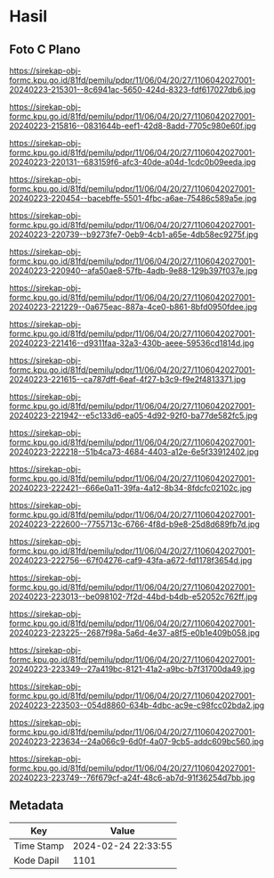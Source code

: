 # Hasil

## Foto C Plano

https://sirekap-obj-formc.kpu.go.id/81fd/pemilu/pdpr/11/06/04/20/27/1106042027001-20240223-215301--8c6941ac-5650-424d-8323-fdf617027db6.jpg

https://sirekap-obj-formc.kpu.go.id/81fd/pemilu/pdpr/11/06/04/20/27/1106042027001-20240223-215816--0831644b-eef1-42d8-8add-7705c980e60f.jpg

https://sirekap-obj-formc.kpu.go.id/81fd/pemilu/pdpr/11/06/04/20/27/1106042027001-20240223-220131--683159f6-afc3-40de-a04d-1cdc0b09eeda.jpg

https://sirekap-obj-formc.kpu.go.id/81fd/pemilu/pdpr/11/06/04/20/27/1106042027001-20240223-220454--bacebffe-5501-4fbc-a6ae-75486c589a5e.jpg

https://sirekap-obj-formc.kpu.go.id/81fd/pemilu/pdpr/11/06/04/20/27/1106042027001-20240223-220739--b9273fe7-0eb9-4cb1-a65e-4db58ec9275f.jpg

https://sirekap-obj-formc.kpu.go.id/81fd/pemilu/pdpr/11/06/04/20/27/1106042027001-20240223-220940--afa50ae8-57fb-4adb-9e88-129b397f037e.jpg

https://sirekap-obj-formc.kpu.go.id/81fd/pemilu/pdpr/11/06/04/20/27/1106042027001-20240223-221229--0a675eac-887a-4ce0-b861-8bfd0950fdee.jpg

https://sirekap-obj-formc.kpu.go.id/81fd/pemilu/pdpr/11/06/04/20/27/1106042027001-20240223-221416--d9311faa-32a3-430b-aeee-59536cd1814d.jpg

https://sirekap-obj-formc.kpu.go.id/81fd/pemilu/pdpr/11/06/04/20/27/1106042027001-20240223-221615--ca787dff-6eaf-4f27-b3c9-f9e2f4813371.jpg

https://sirekap-obj-formc.kpu.go.id/81fd/pemilu/pdpr/11/06/04/20/27/1106042027001-20240223-221942--e5c133d6-ea05-4d92-92f0-ba77de582fc5.jpg

https://sirekap-obj-formc.kpu.go.id/81fd/pemilu/pdpr/11/06/04/20/27/1106042027001-20240223-222218--51b4ca73-4684-4403-a12e-6e5f33912402.jpg

https://sirekap-obj-formc.kpu.go.id/81fd/pemilu/pdpr/11/06/04/20/27/1106042027001-20240223-222421--666e0a11-39fa-4a12-8b34-8fdcfc02102c.jpg

https://sirekap-obj-formc.kpu.go.id/81fd/pemilu/pdpr/11/06/04/20/27/1106042027001-20240223-222600--7755713c-6766-4f8d-b9e8-25d8d689fb7d.jpg

https://sirekap-obj-formc.kpu.go.id/81fd/pemilu/pdpr/11/06/04/20/27/1106042027001-20240223-222756--67f04276-caf9-43fa-a672-fd1178f3654d.jpg

https://sirekap-obj-formc.kpu.go.id/81fd/pemilu/pdpr/11/06/04/20/27/1106042027001-20240223-223013--be098102-7f2d-44bd-b4db-e52052c762ff.jpg

https://sirekap-obj-formc.kpu.go.id/81fd/pemilu/pdpr/11/06/04/20/27/1106042027001-20240223-223225--2687f98a-5a6d-4e37-a8f5-e0b1e409b058.jpg

https://sirekap-obj-formc.kpu.go.id/81fd/pemilu/pdpr/11/06/04/20/27/1106042027001-20240223-223349--27a419bc-8121-41a2-a9bc-b7f31700da49.jpg

https://sirekap-obj-formc.kpu.go.id/81fd/pemilu/pdpr/11/06/04/20/27/1106042027001-20240223-223503--054d8860-634b-4dbc-ac9e-c98fcc02bda2.jpg

https://sirekap-obj-formc.kpu.go.id/81fd/pemilu/pdpr/11/06/04/20/27/1106042027001-20240223-223634--24a066c9-6d0f-4a07-9cb5-addc609bc560.jpg

https://sirekap-obj-formc.kpu.go.id/81fd/pemilu/pdpr/11/06/04/20/27/1106042027001-20240223-223749--76f679cf-a24f-48c6-ab7d-91f36254d7bb.jpg


## Metadata

| Key        | Value               |
| ---------- | ------------------- |
| Time Stamp | 2024-02-24 22:33:55 |
| Kode Dapil | 1101                |



